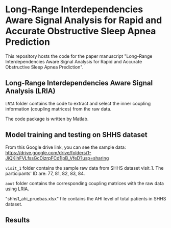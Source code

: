 # Long-Range Interdependencies Aware Signal Analysis for Rapid and Accurate Obstructive Sleep Apnea Prediction

This repository hosts the code for the paper manuscript "Long-Range Interdependencies Aware Signal Analysis for Rapid and Accurate Obstructive Sleep Apnea Prediction".

## Long-Range Interdependencies Aware Signal Analysis (LRIA)

`LRIA` folder contains the code to extract and select the inner coupling information (coupling matrices) from the raw data.

The code package is written by Matlab.

## Model training and testing on SHHS dataset

From this Google drive link, you can see the sample data: https://drive.google.com/drive/folders/1-JiQKihFVLfssGcDizrpFCd1lpB_VfeD?usp=sharing

`visit_1` folder contains the sample raw data from SHHS dataset visit_1. The participants' ID are: 77, 81, 82, 83, 84.

`aout` folder contains the corresponding coupling matrices with the raw data using LRIA.

"shhs1_ahi_pruebas.xlsx" file contains the AHI level of total patients in SHHS dataset.

## Results
